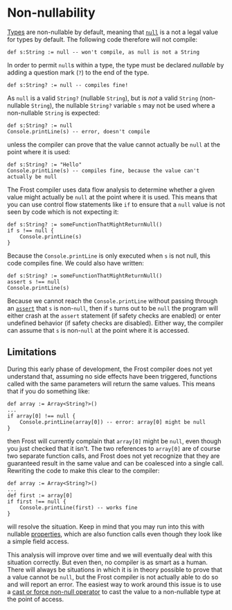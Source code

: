 Non-nullability
===============

[Types](types.md) are non-nullable by default, meaning that [`null`](null.md) is a not a legal value
for types by default. The following code therefore will not compile:

    def s:String := null -- won't compile, as null is not a String

In order to permit `null`s within a type, the type must be declared *nullable* by adding a question
mark (`?`) to the end of the type.

    def s:String? := null -- compiles fine!

As `null` is a valid `String?` (nullable `String`), but is *not* a valid `String` (non-nullable
`String`), the nullable `String?` variable `s` may not be used where a non-nullable `String` is
expected:

    def s:String? := null
    Console.printLine(s) -- error, doesn't compile

unless the compiler can prove that the value cannot actually be `null` at the point where it is
used:

    def s:String? := "Hello"
    Console.printLine(s) -- compiles fine, because the value can't actually be null

The Frost compiler uses data flow analysis to determine whether a given value might actually be
`null` at the point where it is used. This means that you can use control flow statements like
`if` to ensure that a `null` value is not seen by code which is not expecting it:

    def s:String? := someFunctionThatMightReturnNull()
    if s !== null {
        Console.printLine(s)
    }

Because the `Console.printLine` is only executed when `s` is not null, this code compiles fine. We
could also have written:

    def s:String? := someFunctionThatMightReturnNull()
    assert s !== null
    Console.printLine(s)

Because we cannot reach the `Console.printLine` without passing through an
[`assert`](statements.md#assert) that `s` is non-`null`, then if `s` turns out to be `null` the
program will either crash at the `assert` statement (if safety checks are enabled) or enter
undefined behavior (if safety checks are disabled). Either way, the compiler can assume that `s` is
non-`null` at the point where it is accessed.

Limitations
-----------

During this early phase of development, the Frost compiler does not yet understand that, assuming
no side effects have been triggered, functions called with the same parameters will return the same
values. This means that if you do something like:

    def array := Array<String?>()
    ...
    if array[0] !== null {
        Console.printLine(array[0]) -- error: array[0] might be null
    }

then Frost will currently complain that `array[0]` might be `null`, even though you just checked
that it isn't. The two references to `array[0]` are of course two separate function calls, and Frost
does not yet recognize that they are guaranteed result in the same value and can be coalesced into a
single call. Rewriting the code to make this clear to the compiler:

    def array := Array<String?>()
    ...
    def first := array[0]
    if first !== null {
        Console.printLine(first) -- works fine
    }

will resolve the situation. Keep in mind that you may run into this with nullable
[properties](properties.md), which are also function calls even though they look like a simple field
access.

This analysis will improve over time and we will eventually deal with this situation correctly. But
even then, no compiler is as smart as a human. There will always be situations in which it is in
theory possible to prove that a value cannot be `null`, but the Frost compiler is not actually able
to do so and will report an error. The easiest way to work around this issue is to use a
[cast or force non-null operator](operators.md#cast) to cast the value to a non-nullable type at
the point of access.

